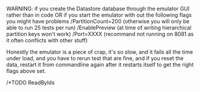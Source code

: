 WARNING: if you create the Datastore database through the emulator GUI rather than in code 
OR
if you start the emulator with out the following flags you might have problems
/PartitionCount=200 (otherwise you will only be able to run 25 tests per run)
/EnablePreview (at time of writing hierarchical partition keys won't work)
/Port=XXXX (recommand not running on 8081 as it often conflicts with other stuff)

Honestly the emulator is a piece of crap, it's so slow, and it fails
all the time under load, and you have to rerun test that are fine, and 
if you reset the data, restart it from commandline again after it restarts itself
to get the right flags above set.


/*TODO 
ReadByIds
